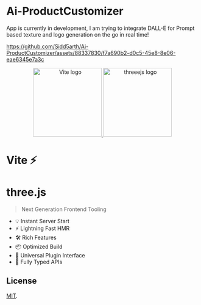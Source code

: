 # Ai-ProductCustomizer

App is currently in development, I am trying to integrate DALL-E for Prompt based texture and logo generation on the go in real time!

https://github.com/Sidd5arth/Ai-ProductCustomizer/assets/88337830/f7a690b2-d0c5-45e8-8e06-eae6345e7a3c


<p align="center">
  <a href="https://vitejs.dev" target="_blank" rel="noopener noreferrer">
    <img width="180" src="https://vitejs.dev/logo.svg" alt="Vite logo">
  </a>
  <a href="https://threejs.org/" target="_blank" rel="noopener noreferrer">
    <img width="180" src="https://global.discourse-cdn.com/standard17/uploads/threejs/original/2X/e/e4f86d2200d2d35c30f7b1494e96b9595ebc2751.png" alt="threeejs logo">
  </a>
</p>

# Vite ⚡
# three.js

> Next Generation Frontend Tooling

- 💡 Instant Server Start
- ⚡️ Lightning Fast HMR
- 🛠️ Rich Features
- 📦 Optimized Build
- 🔩 Universal Plugin Interface
- 🔑 Fully Typed APIs

## License

[MIT](LICENSE).
